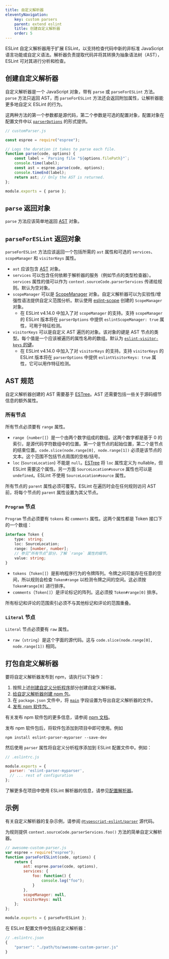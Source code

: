 ```yaml
---
title: 自定义解析器
eleventyNavigation:
    key: custom parsers
    parent: extend eslint
    title: 创建自定义解析器
    order: 5
---
```


ESLint 自定义解析器用于扩展 ESLint，以支持检查代码中新的非标准 JavaScript 语言功能或自定义语法。解析器负责提取代码并将其转换为抽象语法树（AST），ESLint 可对其进行分析和检查。

## 创建自定义解析器

自定义解析器是一个 JavaScript 对象，带有 `parse` 或 `parseForESLint` 方法。`parse` 方法只返回 AST，而 `parseForESLint` 方法还会返回附加属性，让解析器能更多地自定义 ESLint 的行为。

这两种方法的第一个参数都是源代码，第二个参数是可选的配置对象，配置对象在配置文件中以 [`parserOptions`](../use/configure/language-options#指定解析器选项) 的形式提供。

```javascript
// customParser.js

const espree = require("espree");

// Logs the duration it takes to parse each file.
function parse(code, options) {
    const label = `Parsing file "${options.filePath}"`;
    console.time(label);
    const ast = espree.parse(code, options);
    console.timeEnd(label);
    return ast; // Only the AST is returned.
};

module.exports = { parse };
```

## `parse` 返回对象

`parse` 方法应该简单地返回 [AST](#ast-规范) 对象。

## `parseForESLint` 返回对象

`parseForESLint` 方法应该返回一个包括所需的 `ast` 属性和可选的 `services`、`scopeManager` 和 `visitorKeys` 属性。

* `ast` 应该包含 [AST](#ast-规范) 对象。
* `services` 可以包含任何依赖于解析器的服务（例如节点的类型检查器）。`services` 属性的值可以作为 `context.sourceCode.parserServices` 传递给规则。默认为空对象。
* `scopeManager` 可以是 [ScopeManager](./scope-manager-interface) 对象。自定义解析器可以为实验性/增强性语法提供自定义范围分析。默认使用 [eslint-scope](https://github.com/eslint/eslint-scope) 创建的 `ScopeManager` 对象。
    * 在 ESLint v4.14.0 中加入了对 `scopeManager` 的支持。支持 `scopeManager` 的 ESLint 版本将在 `parserOptions` 中提供 `eslintScopeManager: true` 属性，可用于特征检测。
* `visitorKeys` 可以是自定义 AST 遍历的对象。该对象的键是 AST 节点的类型。每个值是一个应该被遍历的属性名称的数组。默认为 [`eslint-visitor-keys` 的键](https://github.com/eslint/eslint-visitor-keys#evkkeys)。
    * 在 ESLint v4.14.0 中加入了对 `visitorKeys` 的支持。支持 `visitorKeys` 的 ESLint 版本将在 `parserOptions` 中提供 `eslintVisitorKeys: true` 属性，它可以用作特征检测。

## AST 规范

自定义解析器创建的 AST 需要基于 [ESTree](https://github.com/estree/estree)。AST 还需要包括一些关于源码细节信息的额外属性。

### 所有节点

所有节点必须要有 `range` 属性。

* `range`（`number[]`）是一个由两个数字组成的数组。这两个数字都是基于 0 的索引，是源代码字符数组中的位置。第一个是节点的起始位置，第二个是节点的结束位置。`code.slice(node.range[0], node.range[1])` 必须是该节点的文本。这个范围不包括节点周围的空格/括号。
* `loc` (`SourceLocation`) 不能是 `null`。[ESTree](https://github.com/estree/estree/blob/25834f7247d44d3156030f8e8a2d07644d771fdb/es5.md#node-objects) 将 `loc` 属性定义为 nullable，但 ESLint 需要这个属性。另一方面 `SourceLocation#source` 属性也可以是 `undefined`。ESLint 不使用 `SourceLocation#source` 属性。

所有节点的 `parent` 属性必须可覆写。ESLint 在遍历时会在任何规则访问 AST 前，将每个节点的 `parent` 属性设置为其父节点。

### `Program` 节点

`Program` 节点必须要有 `tokens` 和 `comments` 属性。这两个属性都是 Token 接口下的一个数组：

```ts
interface Token {
    type: string;
    loc: SourceLocation;
    range: [number, number];
    // 参见“所有节点”部分，了解 `range` 属性的细节。
    value: string;
}
```

* `tokens`（`Token[]`）是影响程序行为的令牌阵列。令牌之间可能存在任意的空间，所以规则会检查 `Token#range` 以检测令牌之间的空间。这必须按 `Token#range[0]` 进行排序。
* `comments`（`Token[]`）是评论标记的阵列。这必须按 `Token#range[0]` 排序。

所有标记和评论的范围索引必须不与其他标记和评论的范围重叠。

### `Literal` 节点

`Literal` 节点必须要有 `raw` 属性。

* `raw`（`string`）是这个字面的源代码。这与 `code.slice(node.range[0], node.range[1])` 相同。

## 打包自定义解析器

要将自定义解析器发布到 npm，请执行以下操作：

1. 按照上述[创建自定义分析程序](#创建自定义解析器)部分创建自定义解析器。
1. [给自定义解析器创建 npm 包](https://docs.npmjs.com/creating-node-js-modules)。
1. 在 `package.json` 文件中，将 [`main`](https://docs.npmjs.com/cli/v9/configuring-npm/package-json#main) 字段设置为导出自定义解析器的文件。
1. [发布 npm 软件包。](https://docs.npmjs.com/creating-and-publishing-unscoped-public-packages)

有关发布 npm 软件包的更多信息，请参阅 [npm 文档](https://docs.npmjs.com/)。

发布 npm 软件包后，将软件包添加到项目中即可使用。例如

```shell
npm install eslint-parser-myparser --save-dev
```

然后使用 `parser` 属性将自定义分析程序添加到 ESLint 配置文件中。例如：

```js
// .eslintrc.js

module.exports = {
  parser: 'eslint-parser-myparser',
  // ... rest of configuration
};
```

了解更多在项目中使用 ESLint 解析器的信息，请参见[配置解析器](../use/configure/parser)。

## 示例

有关自定义解析器的复杂示例，请参阅 [`@typescript-eslint/parser`](https://github.com/typescript-eslint/typescript-eslint/tree/main/packages/parser) 源代码。

为规则提供 `context.sourceCode.parserServices.foo()` 方法的简单自定义解析器。

```javascript
// awesome-custom-parser.js
var espree = require("espree");
function parseForESLint(code, options) {
    return {
        ast: espree.parse(code, options),
        services: {
            foo: function() {
                console.log("foo");
            }
        },
        scopeManager: null,
        visitorKeys: null
    };
};

module.exports = { parseForESLint };
```

在 ESLint 配置文件中包括自定义解析器：

```js
// .eslintrc.json
{
    "parser": "./path/to/awesome-custom-parser.js"
}
```
